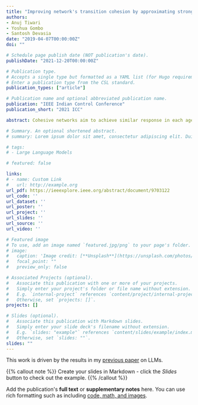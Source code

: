 ```yaml
---
title: "Improving network's transition cohesion by approximating strongly damped waves using delayed self reinforcement"
authors:
- Anuj Tiwari
- Yoshua Gombo
- Santosh Devasia
date: "2019-04-07T00:00:00Z"
doi: ""

# Schedule page publish date (NOT publication's date).
publishDate: "2021-12-20T00:00:00Z"

# Publication type.
# Accepts a single type but formatted as a YAML list (for Hugo requirements).
# Enter a publication type from the CSL standard.
publication_types: ["article"]

# Publication name and optional abbreviated publication name.
publication: "IEEE Indian Control Conference"
publication_short: "2021 ICC"

abstract: Cohesive networks aim to achieve similar response in each agent not only at steady state but also during transitions from one consensus value to another. Standard consensus-based approaches approximate the diffusion equation, which leads to decay of transition information for agents that are farther away from the leader, and results in loss of cohesion during rapid changes. Increasing the alignment strength in standard first-order consensus-based approaches enables each agent to respond faster to the changes in neighbor states. Nevertheless, it does not necessarily increase cohesion during the transition. Moreover, increasing the alignment strength also requires an increase in update bandwidth. In contrast, delayed self reinforcement (DSR) approach enables increased cohesion without increasing the update bandwidth. The main contribution of this article is to explain this increased cohesion with DSR by showing that the DSR approximates a strongly damped wave equation, where each agent not only attempts to align with its neighboring states but also to align with the rate of change of its neighboring states.

# Summary. An optional shortened abstract.
# summary: Lorem ipsum dolor sit amet, consectetur adipiscing elit. Duis posuere tellus ac convallis placerat. Proin tincidunt magna sed ex sollicitudin condimentum.

# tags:
# - Large Language Models

# featured: false

links:
# - name: Custom Link
#   url: http://example.org
url_pdf: https://ieeexplore.ieee.org/abstract/document/9703122
url_code: ''
url_dataset: ''
url_poster: ''
url_project: ''
url_slides: ''
url_source: ''
url_video: ''

# Featured image
# To use, add an image named `featured.jpg/png` to your page's folder. 
# image:
#   caption: 'Image credit: [**Unsplash**](https://unsplash.com/photos/s9CC2SKySJM)'
#   focal_point: ""
#   preview_only: false

# Associated Projects (optional).
#   Associate this publication with one or more of your projects.
#   Simply enter your project's folder or file name without extension.
#   E.g. `internal-project` references `content/project/internal-project/index.md`.
#   Otherwise, set `projects: []`.
projects: []

# Slides (optional).
#   Associate this publication with Markdown slides.
#   Simply enter your slide deck's filename without extension.
#   E.g. `slides: "example"` references `content/slides/example/index.md`.
#   Otherwise, set `slides: ""`.
slides: ""
---
```


This work is driven by the results in my [previous paper](/publication/conference-paper/) on LLMs.

{{% callout note %}}
Create your slides in Markdown - click the *Slides* button to check out the example.
{{% /callout %}}

Add the publication's **full text** or **supplementary notes** here. You can use rich formatting such as including [code, math, and images](https://docs.hugoblox.com/content/writing-markdown-latex/).
